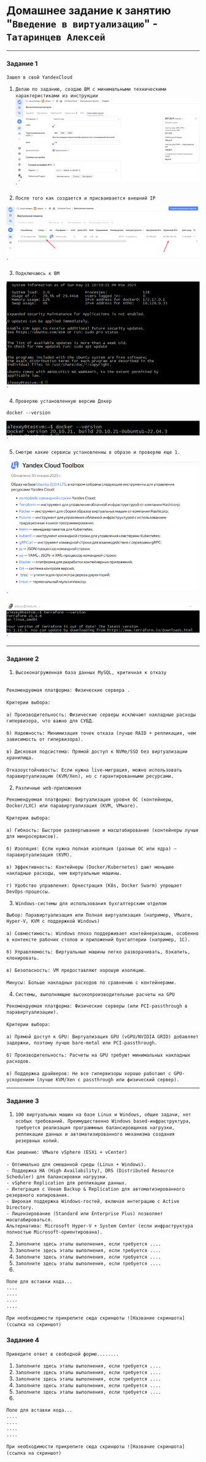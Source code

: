 # Домашнее задание к занятию "`Введение в виртуализацию`" - `Татаринцев Алексей`

---

### Задание 1

`Зашел в свой YandexCloud`

1. `Делаю по заданию, создаю ВМ с минимальными техническими характеристиками из инструкции`
![1](https://github.com/Foxbeerxxx/virt1/blob/main/img/img1.png)`

2. `После того как создается и присваивается внешний IP`

![2](https://github.com/Foxbeerxxx/virt1/blob/main/img/2.png)`

3. `Подключаюсь к ВМ`

![3](https://github.com/Foxbeerxxx/virt1/blob/main/img/3.png)`

4. `Проверяю установленную версию Докер`

```
docker --version 
```
![4](https://github.com/Foxbeerxxx/virt1/blob/main/img/4.png)`

5. `Смотрю какие сервисы установленны в образе и проверяю еще 1.`

![5](https://github.com/Foxbeerxxx/virt1/blob/main/img/5.png)`

![6](https://github.com/Foxbeerxxx/virt1/blob/main/img/6.png)`



---


### Задание 2

1. `Высоконагруженная база данных MySQL, критичная к отказу`

```

Рекомендуемая платформа: Физические сервера .

Критерии выбора:

а) Производительность: Физические серверы исключают накладные расходы гипервизора, что важно для СУБД.

б) Надежность: Минимизация точек отказа (лучше RAID + репликация, чем зависимость от гипервизора).

в) Дисковая подсистема: Прямой доступ к NVMe/SSD без виртуализации хранилища.

Отказоустойчивость: Если нужна live-миграция, можно использовать паравиртуализацию (KVM/Xen), но с гарантированными ресурсами.
```



2. ` Различные web-приложения `

```
Рекомендуемая платформа: Виртуализация уровня ОС (контейнеры, Docker/LXC) или паравиртуализация (KVM, VMware).

Критерии выбора:

а) Гибкость: Быстрое развертывание и масштабирование (контейнеры лучше для микросервисов).

б) Изоляция: Если нужна полная изоляция (разные ОС или ядра) — паравиртуализация (KVM).

в) Эффективность: Контейнеры (Docker/Kubernetes) дают меньшие накладные расходы, чем виртуальные машины.

г) Удобство управления: Оркестрация (K8s, Docker Swarm) упрощает DevOps-процессы.

```


3. `Windows-системы для использования бухгалтерским отделом`

```
Выбор: Паравиртуализация или Полная виртуализация (например, VMware, Hyper-V, KVM с поддержкой Windows)

а) Совместимость: Windows плохо поддерживает контейнеризацию, особенно в контексте рабочих столов и приложений бухгалтерии (например, 1С).

б) Управляемость: Виртуальные машины легко разворачивать, бэкапить, клонировать.

в) Безопасность: VM предоставляют хорошую изоляцию.

Минусы: Больше накладных расходов по сравнению с контейнерами.

```


4. `Системы, выполняющие высокопроизводительные расчеты на GPU`
```
Рекомендуемая платформа: Физические серверы (или PCI-passthrough в паравиртуализации).

Критерии выбора:

а) Прямой доступ к GPU: Виртуализация GPU (vGPU/NVIDIA GRID) добавляет задержки, поэтому лучше bare-metal или PCI-passthrough.

б) Производительность: Расчеты на GPU требуют минимальных накладных расходов.

в) Поддержка драйверов: Не все гипервизоры хорошо работают с GPU-ускорением (лучше KVM/Xen с passthrough или физический сервер).

```




---

### Задание 3


1. `100 виртуальных машин на базе Linux и Windows, общие задачи, нет особых требований. Преимущественно Windows based-инфраструктура, требуется реализация программных балансировщиков нагрузки, репликации данных и автоматизированного механизма создания резервных копий.`

```
Как решение: VMware vSphere (ESXi + vCenter)

- Оптимально для смешанной среды (Linux + Windows).
- Поддержка HA (High Availability), DRS (Distributed Resource Scheduler) для балансировки нагрузки.
- vSphere Replication для репликации данных.
- Интеграция с Veeam Backup & Replication для автоматизированного резервного копирования.
- Широкая поддержка Windows-гостей, включая интеграцию с Active Directory.
- Лицензирование (Standard или Enterprise Plus) позволяет масштабироваться.
Альтернатива: Microsoft Hyper-V + System Center (если инфраструктура полностью Microsoft-ориентирована).
```
2. `Заполните здесь этапы выполнения, если требуется ....`
3. `Заполните здесь этапы выполнения, если требуется ....`
4. `Заполните здесь этапы выполнения, если требуется ....`
5. `Заполните здесь этапы выполнения, если требуется ....`
6. 

```
Поле для вставки кода...
....
....
....
....
```

`При необходимости прикрепитe сюда скриншоты
![Название скриншота](ссылка на скриншот)`

### Задание 4

`Приведите ответ в свободной форме........`

1. `Заполните здесь этапы выполнения, если требуется ....`
2. `Заполните здесь этапы выполнения, если требуется ....`
3. `Заполните здесь этапы выполнения, если требуется ....`
4. `Заполните здесь этапы выполнения, если требуется ....`
5. `Заполните здесь этапы выполнения, если требуется ....`
6. 

```
Поле для вставки кода...
....
....
....
....
```

`При необходимости прикрепитe сюда скриншоты
![Название скриншота](ссылка на скриншот)`
